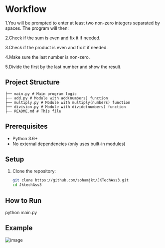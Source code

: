 # Workflow
1.You will be prompted to enter at least two non-zero integers separated by spaces. The program will then:

2.Check if the sum is even and fix it if needed.

3.Check if the product is even and fix it if needed.

4.Make sure the last number is non-zero.

5.Divide the first by the last number and show the result.

## Project Structure

```
├── main.py # Main program logic
├── add.py # Module with add(numbers) function
├── multiply.py # Module with multiply(numbers) function
├── division.py # Module with divide(numbers) function
├── README.md # This file
```

## Prerequisites

- Python 3.6+
- No external dependencies (only uses built-in modules)

## Setup

1. Clone the repository:
   ```bash
   git clone https://github.com/sohamjkt/JKTechAss3.git
   cd JktechAss3
## How to Run
python main.py
## Example
![image](https://github.com/user-attachments/assets/6eee9661-c17e-4270-8d51-70d1c93eae85)

